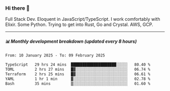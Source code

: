 ### Hi there 👋

Full Stack Dev. Eloquent in JavaScript/TypeScript. I work comfortably with Elixir. Some Python. Trying to get into Rust, Go and Crystal. AWS, GCP.

***

##### 📊 Monthly development breakdown (updated every 8 hours)

<!--START_SECTION:waka-->

```txt
From: 10 January 2025 - To: 09 February 2025

TypeScript   29 hrs 24 mins  ████████████████████░░░░░   80.40 %
TOML         2 hrs 27 mins   █▓░░░░░░░░░░░░░░░░░░░░░░░   06.74 %
Terraform    2 hrs 25 mins   █▓░░░░░░░░░░░░░░░░░░░░░░░   06.61 %
YAML         1 hr 1 min      ▓░░░░░░░░░░░░░░░░░░░░░░░░   02.78 %
Bash         35 mins         ▒░░░░░░░░░░░░░░░░░░░░░░░░   01.60 %
```

<!--END_SECTION:waka-->
